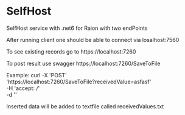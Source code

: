 # SelfHost
SelfHost service with .net6 for Raion with two endPoints

After running client one should be able to connect via losalhost:7560

To see existing records go to https://localhost:7260

To post result use swagger https://localhost:7260/SaveToFile

Example:
curl -X 'POST' \
  'https://localhost:7260/SaveToFile?receivedValue=asfasf' \
  -H 'accept: */*' \
  -d ''
  
Inserted data will be added to textfile called receivedValues.txt
